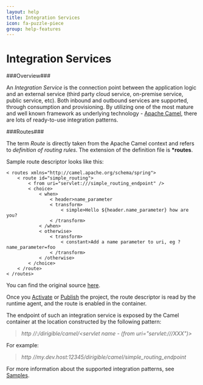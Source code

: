 ```yaml
---
layout: help
title: Integration Services
icon: fa-puzzle-piece
group: help-features
---
```


Integration Services
===

###Overview###

An _Integration Service_ is the connection point between the application logic and an external service (third party cloud service, 
on-premise service, public service, etc). Both inbound and outbound services are supported, through consumption and provisioning. By utilizing one of the most mature and well known framework as underlying technology - 
[Apache Camel](http://camel.apache.org/), there are lots of ready-to-use integration patterns.

###Routes###

The term *Route* is directly taken from the Apache Camel context and refers to *definition of routing rules*. The extension of the definition file is **\*routes**.

Sample route descriptor looks like this:

<pre><code>< routes xmlns="http://camel.apache.org/schema/spring">
    < route id="simple_routing">
        < from uri="servlet:///simple_routing_endpoint" />
        < choice>
            < when>
                < header>name_parameter</header>
                < transform>
                    < simple>Hello ${header.name_parameter} how are you?</simple>
                < /transform>
            < /when>
            < otherwise>
                < transform>
                    < constant>Add a name parameter to uri, eg ?name_parameter=foo</constant>
                < /transform>
            < /otherwise>
        < /choice>
    < /route>
< /routes>
</code></pre>

You can find the original source [here](http://camel.apache.org/content-based-router.html).

Once you [Activate](activation.wiki) or [Publish](publishing.wiki) the project, the route descriptor is read by the runtime agent, and the route is enabled in the container. 

The endpoint of such an integration service is exposed by the Camel container at the location constructed by the following pattern:

> *http //<host>:<port>/dirigible/camel/<servlet name - (from uri="servlet:///XXX")>*

For example:

> *http //my.dev.host:12345/dirigible/camel/simple_routing_endpoint*

For more information about the supported integration patterns, see [Samples](../samples).

